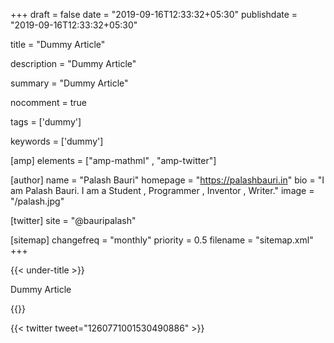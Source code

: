 +++
draft = false
date = "2019-09-16T12:33:32+05:30"
publishdate = "2019-09-16T12:33:32+05:30"

title = "Dummy Article"

description = "Dummy Article"

summary = "Dummy Article"

nocomment = true

tags = ['dummy']

keywords = ['dummy']

[amp]
    elements = ["amp-mathml" , "amp-twitter"]

[author]
    name = "Palash Bauri"
    homepage = "https://palashbauri.in"
    bio = "I am Palash Bauri. I am a Student , Programmer , Inventor , Writer."
    image = "/palash.jpg"


[twitter]
    site = "@bauripalash"

[sitemap]
  changefreq = "monthly"
  priority = 0.5
  filename = "sitemap.xml"
+++

{{< under-title >}}

Dummy Article

{{<math>}}
\[a^2 = {b^2 + c^2 \over x+2^x}.\]
{{</math>}}

{{< twitter tweet="1260771001530490886" >}}



